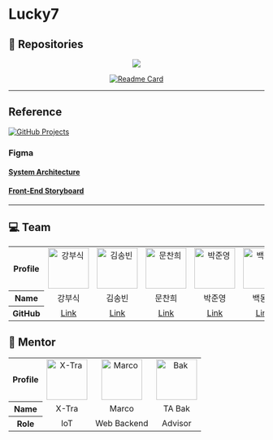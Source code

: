 # Lucky7

## :telescope: Repositories

<div align=center>
    <a href="https://github.com/nhnacademy-aiot2-lucky7/spring-cloud-gateway">
        <img src="https://github-readme-stats.vercel.app/api/pin/?username=nhnacademy-aiot2-lucky7&repo=spring-cloud-gateway&theme=github_dark&hide_border=true" />
    </a>

  [![Readme Card](https://github-readme-stats.vercel.app/api/pin/?username=nhnacademy-aiot2-lucky7&repo=spring-cloud-gateway&theme=github_dark&hide_border=true)](https://github.com/nhnacademy-aiot2-lucky7/spring-cloud-gateway)

</div>

<!-- [![Readme Card](https://github-readme-stats.vercel.app/api/pin/?username=nhnacademy-aiot2-lucky7&repo=&theme=github_dark&hide_border=true)](https://github.com/nhnacademy-aiot2-lucky7/) -->

---

## Reference

<a href="https://github.com/orgs/nhnacademy-aiot2-lucky7/projects/24/views/11" target="_blank">
  <img src="https://img.shields.io/badge/GitHub-Project_Board-blue?logo=github" alt="GitHub Projects" />
</a>

### Figma

#### [System Architecture](https://www.figma.com/board/eSAWPauX1W6d5otHJnBffw/%EC%8B%9C%EC%8A%A4%ED%85%9C-%EC%95%84%ED%82%A4%ED%85%8D%EC%B2%98?node-id=0-1&p=f&t=s3bVcBPjhOelbdIp-0)

#### [Front-End Storyboard](https://www.figma.com/design/NkEC5o6WsfSPslpNiXDfCE/%EB%8D%B0%EC%9D%B4%ED%84%B0-%EC%84%BC%ED%84%B0-AIoT-%EC%A0%81%EC%9A%A9?node-id=0-1&p=f&t=uMXHov648wLMyNFe-0)

---

## :computer: Team

<table>
  <tr align="center">
    <th>Profile</th>
    <td>
      <img src="https://avatars.githubusercontent.com/u/72724785?v=4" width="80" alt="강부식"/>
    </td>
    <td>
      <img src="https://avatars.githubusercontent.com/u/118897208?v=4" width="80" alt="김송빈"/>
    </td>
    <td>
      <img src="https://avatars.githubusercontent.com/u/80397007?v=4" width="80" alt="문찬희"/>
    </td>
    <td>
      <img src="https://avatars.githubusercontent.com/u/134957895?v=4" width="80" alt="박준영"/>
    </td>
    <td>
      <img src="https://avatars.githubusercontent.com/u/54105266?v=4" width="80" alt="백동호"/>
    </td>
    <td>
      <img src="https://avatars.githubusercontent.com/u/180140997?v=4" width="80" alt="송영찬"/>
    </td>
    <td>
      <img src="https://avatars.githubusercontent.com/u/94730654?v=4" width="80" alt="이동현"/>
    </td>
  </tr>
  <tr align="center">
    <th>Name</th>
    <td>강부식</td>
    <td>김송빈</td>
    <td>문찬희</td>
    <td>박준영</td>
    <td>백동호</td>
    <td>송영찬</td>
    <td>이동현</td>
  </tr>
  <tr align="center">
    <th>GitHub</th>
    <td><a href="https://github.com/once217">Link</a></td>
    <td><a href="https://github.com/Kimsongbeen">Link</a></td>
    <td><a href="https://github.com/HwangSlater">Link</a></td>
    <td><a href="https://github.com/jy37414">Link</a></td>
    <td><a href="https://github.com/st120712">Link</a></td>
    <td><a href="https://github.com/youngchan0510">Link</a></td>
    <td><a href="https://github.com/Rayhke">Link</a></td>
  </tr>
</table>

## :open_book: Mentor

<table>
  <tr align="center">
    <th>Profile</th>
    <td>
      <img src="https://avatars.githubusercontent.com/u/7665315?v=4" width="80" alt="X-Tra"/>
    </td>
    <td>
      <img src="https://avatars.githubusercontent.com/u/89076087?v=4" width="80" alt="Marco"/>
    </td>
    <td>
      <img src="https://avatars.githubusercontent.com/u/80664194?v=4" width="80" alt="Bak"/>
    </td>
  </tr>
  <tr align="center">
    <th>Name</th>
    <td>X-Tra</td>
    <td>Marco</td>
    <td>TA Bak</td>
  </tr>
  <tr align="center">
    <th>Role</th>
    <td>IoT</td>
    <td>Web Backend</td>
    <td>Advisor</td>
  </tr>
</table>